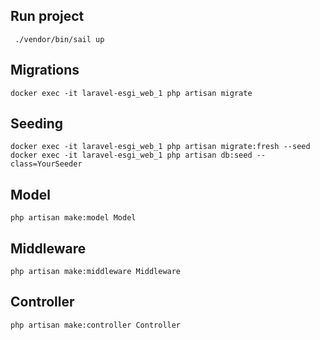## Run project

```  ./vendor/bin/sail up ```

## Migrations 

``` docker exec -it laravel-esgi_web_1 php artisan migrate ```

## Seeding

```docker exec -it laravel-esgi_web_1 php artisan migrate:fresh --seed```
``` docker exec -it laravel-esgi_web_1 php artisan db:seed --class=YourSeeder ``` 

## Model 

```php artisan make:model Model ```

## Middleware 

```php artisan make:middleware Middleware ```

## Controller 

```php artisan make:controller Controller ```
